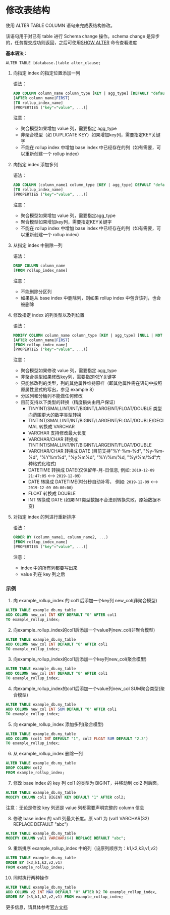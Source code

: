 # 修改表结构

使用 ALTER TABLE COLUMN 语句来完成表结构修改。

该语句用于对已有 table 进行 Schema change 操作。schema change 是异步的，任务提交成功则返回，之后可使用[SHOW ALTER](https://doris.apache.org/zh-CN/docs/sql-manual/sql-reference/Show-Statements/SHOW-ALTER.html#show-alter) 命令查看进度

**基本语法：**

```
ALTER TABLE [database.]table alter_clause;
```

1. 向指定 index 的指定位置添加一列

   语法：

   ```sql
   ADD COLUMN column_name column_type [KEY | agg_type] [DEFAULT "default_value"]
   [AFTER column_name|FIRST]
   [TO rollup_index_name]
   [PROPERTIES ("key"="value", ...)]
   ```

   注意：

   - 聚合模型如果增加 value 列，需要指定 agg_type
   - 非聚合模型（如 DUPLICATE KEY）如果增加key列，需要指定KEY关键字
   - 不能在 rollup index 中增加 base index 中已经存在的列（如有需要，可以重新创建一个 rollup index）

2. 向指定 index 添加多列

   语法：

   ```sql
   ADD COLUMN (column_name1 column_type [KEY | agg_type] DEFAULT "default_value", ...)
   [TO rollup_index_name]
   [PROPERTIES ("key"="value", ...)]
   ```

   注意：

   - 聚合模型如果增加 value 列，需要指定agg_type
   - 聚合模型如果增加key列，需要指定KEY关键字
   - 不能在 rollup index 中增加 base index 中已经存在的列（如有需要，可以重新创建一个 rollup index）

3. 从指定 index 中删除一列

   语法：

   ```sql
   DROP COLUMN column_name
   [FROM rollup_index_name]
   ```

   注意：

   - 不能删除分区列
   - 如果是从 base index 中删除列，则如果 rollup index 中包含该列，也会被删除

4. 修改指定 index 的列类型以及列位置

   语法：

   ```sql
   MODIFY COLUMN column_name column_type [KEY | agg_type] [NULL | NOT NULL] [DEFAULT "default_value"]
   [AFTER column_name|FIRST]
   [FROM rollup_index_name]
   [PROPERTIES ("key"="value", ...)]
   ```

   注意：

   - 聚合模型如果修改 value 列，需要指定 agg_type
   - 非聚合类型如果修改key列，需要指定KEY关键字
   - 只能修改列的类型，列的其他属性维持原样（即其他属性需在语句中按照原属性显式的写出，参见 example 8）
   - 分区列和分桶列不能做任何修改
   - 目前支持以下类型的转换（精度损失由用户保证）
     - TINYINT/SMALLINT/INT/BIGINT/LARGEINT/FLOAT/DOUBLE 类型向范围更大的数字类型转换
     - TINTINT/SMALLINT/INT/BIGINT/LARGEINT/FLOAT/DOUBLE/DECIMAL 转换成 VARCHAR
     - VARCHAR 支持修改最大长度
     - VARCHAR/CHAR 转换成 TINTINT/SMALLINT/INT/BIGINT/LARGEINT/FLOAT/DOUBLE
     - VARCHAR/CHAR 转换成 DATE (目前支持"%Y-%m-%d", "%y-%m-%d", "%Y%m%d", "%y%m%d", "%Y/%m/%d, "%y/%m/%d"六种格式化格式)
     - DATETIME 转换成 DATE(仅保留年-月-日信息, 例如: `2019-12-09 21:47:05` <--> `2019-12-09`)
     - DATE 转换成 DATETIME(时分秒自动补零， 例如: `2019-12-09` <--> `2019-12-09 00:00:00`)
     - FLOAT 转换成 DOUBLE
     - INT 转换成 DATE (如果INT类型数据不合法则转换失败，原始数据不变)

5. 对指定 index 的列进行重新排序

   语法：

   ```sql
   ORDER BY (column_name1, column_name2, ...)
   [FROM rollup_index_name]
   [PROPERTIES ("key"="value", ...)]
   ```

   注意：

   - index 中的所有列都要写出来
   - value 列在 key 列之后

### 示例

1. 向 example_rollup_index 的 col1 后添加一个key列 new_col(非聚合模型)

```sql
ALTER TABLE example_db.my_table
ADD COLUMN new_col INT KEY DEFAULT "0" AFTER col1
TO example_rollup_index;
```

2. 向example_rollup_index的col1后添加一个value列new_col(非聚合模型)

```sql
ALTER TABLE example_db.my_table   
ADD COLUMN new_col INT DEFAULT "0" AFTER col1    
TO example_rollup_index;
```

3. 向example_rollup_index的col1后添加一个key列new_col(聚合模型)

```sql
ALTER TABLE example_db.my_table   
ADD COLUMN new_col INT DEFAULT "0" AFTER col1    
TO example_rollup_index;
```

4. 向example_rollup_index的col1后添加一个value列new_col SUM聚合类型(聚合模型)

```sql
ALTER TABLE example_db.my_table   
ADD COLUMN new_col INT SUM DEFAULT "0" AFTER col1    
TO example_rollup_index;
```

5. 向 example_rollup_index 添加多列(聚合模型)

```sql
ALTER TABLE example_db.my_table
ADD COLUMN (col1 INT DEFAULT "1", col2 FLOAT SUM DEFAULT "2.3")
TO example_rollup_index;
```

6. 从 example_rollup_index 删除一列

```sql
ALTER TABLE example_db.my_table
DROP COLUMN col2
FROM example_rollup_index;
```

7. 修改 base index 的 key 列 col1 的类型为 BIGINT，并移动到 col2 列后面。

```sql
ALTER TABLE example_db.my_table 
MODIFY COLUMN col1 BIGINT KEY DEFAULT "1" AFTER col2;
```

注意：无论是修改 key 列还是 value 列都需要声明完整的 column 信息

8. 修改 base index 的 val1 列最大长度。原 val1 为 (val1 VARCHAR(32) REPLACE DEFAULT "abc")

```sql
ALTER TABLE example_db.my_table 
MODIFY COLUMN val1 VARCHAR(64) REPLACE DEFAULT "abc";
```

9. 重新排序 example_rollup_index 中的列（设原列顺序为：k1,k2,k3,v1,v2）

```sql
ALTER TABLE example_db.my_table
ORDER BY (k3,k1,k2,v2,v1)
FROM example_rollup_index;
```

10. 同时执行两种操作

```sql
ALTER TABLE example_db.my_table
ADD COLUMN v2 INT MAX DEFAULT "0" AFTER k2 TO example_rollup_index,
ORDER BY (k3,k1,k2,v2,v1) FROM example_rollup_index;
```

更多信息，请具体参考[官方文档](https://doris.apache.org/docs/sql-manual/sql-reference/Data-Definition-Statements/Alter/ALTER-TABLE-COLUMN)
